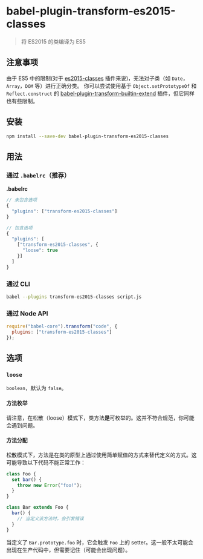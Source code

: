 # babel-plugin-transform-es2015-classes

> 将 ES2015 的类编译为 ES5

## 注意事项

由于 ES5 中的限制(对于 [es2015-classes](http://babeljs.io/docs/plugins/transform-es2015-classes) 插件来说)，无法对子类（如 `Date`，`Array`，`DOM` 等）进行正确分类。
你可以尝试使用基于 `Object.setPrototypeOf` 和 `Reflect.construct` 的 [babel-plugin-transform-builtin-extend](https://github.com/loganfsmyth/babel-plugin-transform-builtin-extend) 插件，但它同样也有些限制。

## 安装

```sh
npm install --save-dev babel-plugin-transform-es2015-classes
```

## 用法

### 通过 `.babelrc`（推荐）

**.babelrc**

```js
// 未包含选项
{
  "plugins": ["transform-es2015-classes"]
}

// 包含选项
{
  "plugins": [
    ["transform-es2015-classes", {
      "loose": true
    }]
  ]
}
```

### 通过 CLI

```sh
babel --plugins transform-es2015-classes script.js
```

### 通过 Node API

```javascript
require("babel-core").transform("code", {
  plugins: ["transform-es2015-classes"]
});
```

## 选项

### `loose`

`boolean`，默认为 `false`。

#### 方法枚举

请注意，在松散（loose）模式下，类方法**是**可枚举的。这并不符合规范，你可能会遇到问题。

#### 方法分配

松散模式下，方法是在类的原型上通过使用简单赋值的方式来替代定义的方式。这可能导致以下代码不能正常工作：

```javascript
class Foo {
  set bar() {
    throw new Error("foo!");
  }
}

class Bar extends Foo {
  bar() {
    // 当定义该方法时，会引发错误
  }
}
```

当定义了 `Bar.prototype.foo` 时，它会触发 `Foo` 上的 setter。这一般不太可能会出现在生产代码中，但需要记住（可能会出现问题）。
